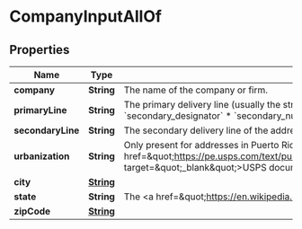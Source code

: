 

# CompanyInputAllOf


## Properties

| Name | Type | Description | Notes |
|------------ | ------------- | ------------- | -------------|
|**company** | **String** | The name of the company or firm. |  |
|**primaryLine** | **String** | The primary delivery line (usually the street address) of the address. Combination of the following applicable &#x60;components&#x60;: * &#x60;primary_number&#x60; * &#x60;street_predirection&#x60; * &#x60;street_name&#x60; * &#x60;street_suffix&#x60; * &#x60;street_postdirection&#x60; * &#x60;secondary_designator&#x60; * &#x60;secondary_number&#x60; * &#x60;pmb_designator&#x60; * &#x60;pmb_number&#x60;  |  |
|**secondaryLine** | **String** | The secondary delivery line of the address. This field is typically empty but may contain information if &#x60;primary_line&#x60; is too long.  |  [optional] |
|**urbanization** | **String** | Only present for addresses in Puerto Rico. An urbanization refers to an area, sector, or development within a city. See &lt;a href&#x3D;\&quot;https://pe.usps.com/text/pub28/28api_008.htm#:~:text&#x3D;I51.,-4%20Urbanizations&amp;text&#x3D;In%20Puerto%20Rico%2C%20identical%20street,placed%20before%20the%20urbanization%20name.\&quot; target&#x3D;\&quot;_blank\&quot;&gt;USPS documentation&lt;/a&gt; for clarification.  |  [optional] |
|**city** | [**String**](String.md) |  |  [optional] |
|**state** | **String** | The &lt;a href&#x3D;\&quot;https://en.wikipedia.org/wiki/ISO_3166-2:US\&quot; target&#x3D;\&quot;_blank\&quot;&gt;ISO 3166-2&lt;/a&gt; two letter code or subdivision name for the state. &#x60;city&#x60; and &#x60;state&#x60; are required if no &#x60;zip_code&#x60; is passed. |  [optional] |
|**zipCode** | [**String**](String.md) |  |  [optional] |



